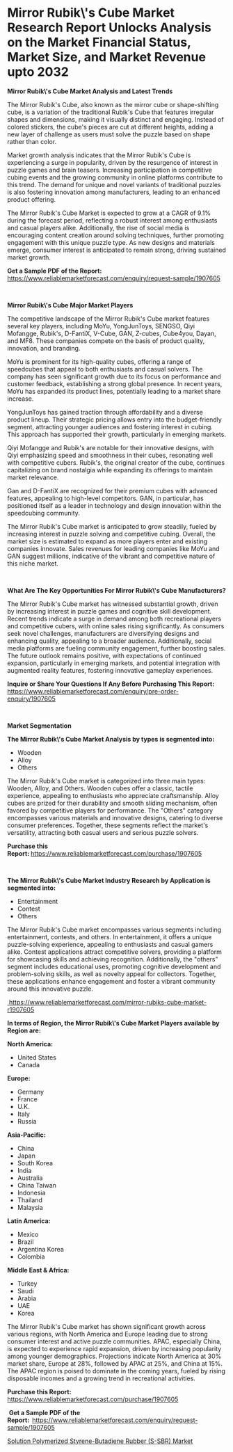 <p><h1>Mirror Rubik\'s Cube Market Research Report Unlocks Analysis on the Market Financial Status, Market Size, and Market Revenue upto 2032</h1></p><p><strong>Mirror Rubik\'s Cube Market Analysis and Latest Trends</strong></p>
<p><p>The Mirror Rubik's Cube, also known as the mirror cube or shape-shifting cube, is a variation of the traditional Rubik's Cube that features irregular shapes and dimensions, making it visually distinct and engaging. Instead of colored stickers, the cube's pieces are cut at different heights, adding a new layer of challenge as users must solve the puzzle based on shape rather than color.</p><p>Market growth analysis indicates that the Mirror Rubik's Cube is experiencing a surge in popularity, driven by the resurgence of interest in puzzle games and brain teasers. Increasing participation in competitive cubing events and the growing community in online platforms contribute to this trend. The demand for unique and novel variants of traditional puzzles is also fostering innovation among manufacturers, leading to an enhanced product offering.</p><p>The Mirror Rubik's Cube Market is expected to grow at a CAGR of 9.1% during the forecast period, reflecting a robust interest among enthusiasts and casual players alike. Additionally, the rise of social media is encouraging content creation around solving techniques, further promoting engagement with this unique puzzle type. As new designs and materials emerge, consumer interest is anticipated to remain strong, driving sustained market growth.</p></p>
<p><strong>Get a Sample PDF of the Report:&nbsp;</strong> <a href="https://www.reliablemarketforecast.com/enquiry/request-sample/1907605?utm_campaign=2314&utm_medium=2&utm_source=Github&utm_content=ia&utm_term=28032025&utm_id=mirror-rubiks-cube">https://www.reliablemarketforecast.com/enquiry/request-sample/1907605</a></p>
<p>&nbsp;</p>
<p><strong>Mirror Rubik\'s Cube Major Market Players</strong></p>
<p><p>The competitive landscape of the Mirror Rubik's Cube market features several key players, including MoYu, YongJunToys, SENGSO, Qiyi Mofangge, Rubik's, D-FantiX, V-Cube, GAN, Z-cubes, Cube4you, Dayan, and MF8. These companies compete on the basis of product quality, innovation, and branding.</p><p>MoYu is prominent for its high-quality cubes, offering a range of speedcubes that appeal to both enthusiasts and casual solvers. The company has seen significant growth due to its focus on performance and customer feedback, establishing a strong global presence. In recent years, MoYu has expanded its product lines, potentially leading to a market share increase.</p><p>YongJunToys has gained traction through affordability and a diverse product lineup. Their strategic pricing allows entry into the budget-friendly segment, attracting younger audiences and fostering interest in cubing. This approach has supported their growth, particularly in emerging markets.</p><p>Qiyi Mofangge and Rubik's are notable for their innovative designs, with Qiyi emphasizing speed and smoothness in their cubes, resonating well with competitive cubers. Rubik's, the original creator of the cube, continues capitalizing on brand nostalgia while expanding its offerings to maintain market relevance.</p><p>Gan and D-FantiX are recognized for their premium cubes with advanced features, appealing to high-level competitors. GAN, in particular, has positioned itself as a leader in technology and design innovation within the speedcubing community.</p><p>The Mirror Rubik's Cube market is anticipated to grow steadily, fueled by increasing interest in puzzle solving and competitive cubing. Overall, the market size is estimated to expand as more players enter and existing companies innovate. Sales revenues for leading companies like MoYu and GAN suggest millions, indicative of the vibrant and competitive nature of this niche market.</p></p>
<p>&nbsp;</p>
<p><strong>What Are The Key Opportunities For Mirror Rubik\'s Cube Manufacturers?</strong></p>
<p><p>The Mirror Rubik's Cube market has witnessed substantial growth, driven by increasing interest in puzzle games and cognitive skill development. Recent trends indicate a surge in demand among both recreational players and competitive cubers, with online sales rising significantly. As consumers seek novel challenges, manufacturers are diversifying designs and enhancing quality, appealing to a broader audience. Additionally, social media platforms are fueling community engagement, further boosting sales. The future outlook remains positive, with expectations of continued expansion, particularly in emerging markets, and potential integration with augmented reality features, fostering innovative gameplay experiences.</p></p>
<p><strong>Inquire or Share Your Questions If Any Before Purchasing This Report:</strong> <a href="https://www.reliablemarketforecast.com/enquiry/pre-order-enquiry/1907605?utm_campaign=2314&utm_medium=2&utm_source=Github&utm_content=ia&utm_term=28032025&utm_id=mirror-rubiks-cube">https://www.reliablemarketforecast.com/enquiry/pre-order-enquiry/1907605</a></p>
<p>&nbsp;</p>
<p><strong>Market Segmentation</strong></p>
<p><strong>The Mirror Rubik\'s Cube Market Analysis by types is segmented into:</strong></p>
<p><ul><li>Wooden</li><li>Alloy</li><li>Others</li></ul></p>
<p><p>The Mirror Rubik's Cube market is categorized into three main types: Wooden, Alloy, and Others. Wooden cubes offer a classic, tactile experience, appealing to enthusiasts who appreciate craftsmanship. Alloy cubes are prized for their durability and smooth sliding mechanism, often favored by competitive players for performance. The "Others" category encompasses various materials and innovative designs, catering to diverse consumer preferences. Together, these segments reflect the market's versatility, attracting both casual users and serious puzzle solvers.</p></p>
<p><strong>Purchase this Report:&nbsp;</strong><a href="https://www.reliablemarketforecast.com/purchase/1907605?utm_campaign=2314&utm_medium=2&utm_source=Github&utm_content=ia&utm_term=28032025&utm_id=mirror-rubiks-cube">https://www.reliablemarketforecast.com/purchase/1907605</a></p>
<p>&nbsp;</p>
<p><strong>The Mirror Rubik\'s Cube Market Industry Research by Application is segmented into:</strong></p>
<p><ul><li>Entertainment</li><li>Contest</li><li>Others</li></ul></p>
<p><p>The Mirror Rubik's Cube market encompasses various segments including entertainment, contests, and others. In entertainment, it offers a unique puzzle-solving experience, appealing to enthusiasts and casual gamers alike. Contest applications attract competitive solvers, providing a platform for showcasing skills and achieving recognition. Additionally, the "others" segment includes educational uses, promoting cognitive development and problem-solving skills, as well as novelty appeal for collectors. Together, these applications enhance engagement and foster a vibrant community around this innovative puzzle.</p></p>
<p><a href="https://www.reliablemarketforecast.com/mirror-rubiks-cube-market-r1907605?utm_campaign=2314&utm_medium=2&utm_source=Github&utm_content=ia&utm_term=28032025&utm_id=mirror-rubiks-cube">&nbsp;https://www.reliablemarketforecast.com/mirror-rubiks-cube-market-r1907605</a></p>
<p><strong>In terms of Region, the Mirror Rubik\'s Cube Market Players available by Region are:</strong></p>
<p>
    <p> <strong> North America: </strong>
        <ul>
            <li>United States</li>
            <li>Canada</li>
        </ul>
        </p> 
    <p> <strong> Europe: </strong>
        <ul>
            <li>Germany</li>
            <li>France</li>
            <li>U.K.</li>
            <li>Italy</li>
            <li>Russia</li>
        </ul>
        </p> 
    <p> <strong> Asia-Pacific: </strong>
        <ul>
            <li>China</li>
            <li>Japan</li>
            <li>South Korea</li>
            <li>India</li>
            <li>Australia</li>
            <li>China Taiwan</li>
            <li>Indonesia</li>
            <li>Thailand</li>
            <li>Malaysia</li>
        </ul>
        </p> 
    <p> <strong> Latin America: </strong>
        <ul>
            <li>Mexico</li>
            <li>Brazil</li>
            <li>Argentina Korea</li>
            <li>Colombia</li>
        </ul>
        </p> 
    <p> <strong> Middle East & Africa: </strong>
        <ul>
            <li>Turkey</li>
            <li>Saudi</li>
            <li>Arabia</li>
            <li>UAE</li>
            <li>Korea</li>
        </ul>
    </p>
    </p>
<p><p>The Mirror Rubik's Cube market has shown significant growth across various regions, with North America and Europe leading due to strong consumer interest and active puzzle communities. APAC, especially China, is expected to experience rapid expansion, driven by increasing popularity among younger demographics. Projections indicate North America at 30% market share, Europe at 28%, followed by APAC at 25%, and China at 15%. The APAC region is poised to dominate in the coming years, fueled by rising disposable incomes and a growing trend in recreational activities.</p></p>
<p><strong>Purchase this Report: </strong><a href="https://www.reliablemarketforecast.com/purchase/1907605?utm_campaign=2314&utm_medium=2&utm_source=Github&utm_content=ia&utm_term=28032025&utm_id=mirror-rubiks-cube">https://www.reliablemarketforecast.com/purchase/1907605</a></p>
<p>&nbsp;<strong>Get a Sample PDF of the Report:&nbsp;&nbsp;</strong><a href="https://www.reliablemarketforecast.com/enquiry/request-sample/1907605?utm_campaign=2314&utm_medium=2&utm_source=Github&utm_content=ia&utm_term=28032025&utm_id=mirror-rubiks-cube">https://www.reliablemarketforecast.com/enquiry/request-sample/1907605</a></p>
<p><strong></strong></p>
<p><p><a href="https://github.com/rileymgdorcas/Market-Research-Report-List-1/blob/main/solution-polymerized-styrene-butadiene-rubber-s-sbr-market.md?utm_campaign=2314&utm_medium=2&utm_source=Github&utm_content=ia&utm_term=28032025&utm_id=mirror-rubiks-cube">Solution Polymerized Styrene-Butadiene Rubber (S-SBR) Market</a></p></p>